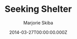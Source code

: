 ---
title: Seeking Shelter
date: 2014-03-27T00:00:00.000Z
type: comic
author: Marjorie Skiba
author_site: https://www.infinitetrouble.net/
comic:
  rows:
    - cols:
        - panel: /assets/images/tales/seeking-shelter.jpg
thumbnail: /assets/images/tales/seeking-shelter-thumb.jpg
og_image: /assets/images/tales/seeking-shelter.jpg
og_description: "Tavern Wenches Guest Comic by Seeking Shelter"
summary: "Tavern Wenches Guest Comic by Seeking Shelter"
---